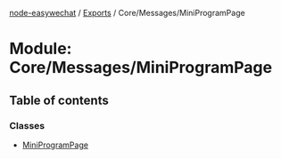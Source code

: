 [node-easywechat](../README.md) / [Exports](../modules.md) / Core/Messages/MiniProgramPage

# Module: Core/Messages/MiniProgramPage

## Table of contents

### Classes

- [MiniProgramPage](../classes/Core_Messages_MiniProgramPage.MiniProgramPage.md)
